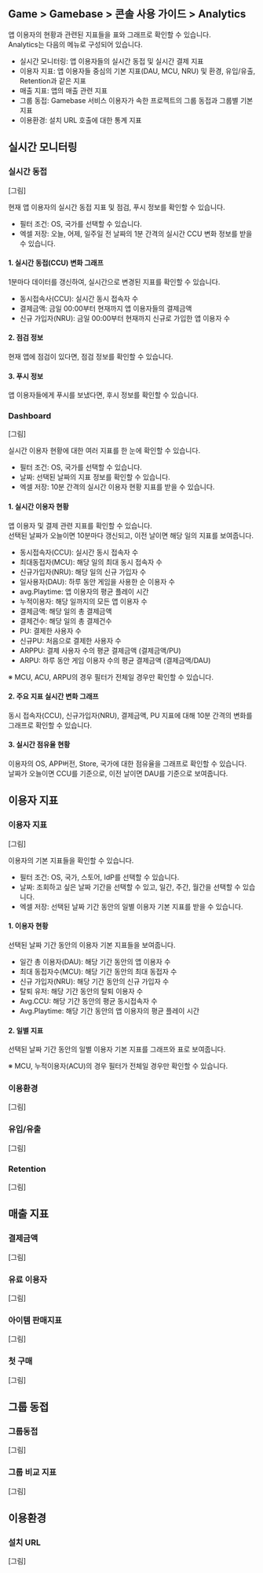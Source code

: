 ## Game > Gamebase > 콘솔 사용 가이드 > Analytics

앱 이용자의 현황과 관련된 지표들을 표와 그래프로 확인할 수 있습니다.  
Analytics는 다음의 메뉴로 구성되어 있습니다.  
- 실시간 모니터링: 앱 이용자들의 실시간 동접 및 실시간 결제 지표
- 이용자 지표: 앱 이용자들 중심의 기본 지표(DAU, MCU, NRU) 및 환경, 유입/유출, Retention과 같은 지표
- 매출 지표: 앱의 매출 관련 지표
- 그룹 동접: Gamebase 서비스 이용자가 속한 프로젝트의 그룹 동접과 그룹별 기본 지표
- 이용환경: 설치 URL 호출에 대한 통계 지표

## 실시간 모니터링
### 실시간 동접
[그림]  

현재 앱 이용자의 실시간 동접 지표 및 점검, 푸시 정보를 확인할 수 있습니다.  
* 필터 조건: OS, 국가를 선택할 수 있습니다.
* 엑셀 저장: 오늘, 어제, 일주일 전 날짜의 1분 간격의 실시간 CCU 변화 정보를 받을 수 있습니다.

#### 1. 실시간 동접(CCU) 변화 그래프
1분마다 데이터를 갱신하여, 실시간으로 변경된 지표를 확인할 수 있습니다.  
* 동시접속사(CCU): 실시간 동시 접속자 수
* 결제금액: 금일 00:00부터 현재까지 앱 이용자들의 결제금액
* 신규 가입자(NRU): 금일 00:00부터 현재까지 신규로 가입한 앱 이용자 수

#### 2. 점검 정보
현재 앱에 점검이 있다면, 점검 정보를 확인할 수 있습니다.  

#### 3. 푸시 정보
앱 이용자들에게 푸시를 보냈다면, 후시 정보를 확인할 수 있습니다.  

### Dashboard
[그림]

실시간 이용자 현황에 대한 여러 지표를 한 눈에 확인할 수 있습니다.  
* 필터 조건: OS, 국가를 선택할 수 있습니다.
* 날짜: 선택된 날짜의 지표 정보를 확인할 수 있습니다.
* 엑셀 저장: 10분 간격의 실시간 이용자 현황 지표를 받을 수 있습니다.

#### 1. 실시간 이용자 현황
앱 이용자 및 결제 관련 지표를 확인할 수 있습니다.  
선택된 날짜가 오늘이면 10분마다 갱신되고, 이전 날이면 해당 일의 지표를 보여줍니다.  
* 동시접속자(CCU): 실시간 동시 접속자 수
* 최대동접자(MCU): 해당 일의 최대 동시 접속자 수
* 신규가입자(NRU): 해당 일의 신규 가입자 수
* 일사용자(DAU): 하루 동안 게임을 사용한 순 이용자 수
* avg.Playtime: 앱 이용자의 평균 플레이 시간
* 누적이용자: 해당 일까지의 모든 앱 이용자 수
* 결제금액: 해당 일의 총 결제금액
* 결제건수: 해당 일의 총 결제건수
* PU: 결제한 사용자 수
* 신규PU: 처음으로 결제한 사용자 수
* ARPPU: 결제 사용자 수의 평균 결제금액 (결제금액/PU)
* ARPU: 하루 동안 게임 이용자 수의 평균 결제금액 (결제금액/DAU)

※ MCU, ACU, ARPU의 경우 필터가 전체일 경우만 확인할 수 있습니다.  

#### 2. 주요 지표 실시간 변화 그래프
동시 접속자(CCU), 신규가입자(NRU), 결제금액, PU 지표에 대해 10분 간격의 변화를 그래프로 확인할 수 있습니다.  

#### 3. 실시간 점유율 현황
이용자의 OS, APP버전, Store, 국가에 대한 점유율을 그래프로 확인할 수 있습니다.  
날짜가 오늘이면 CCU를 기준으로, 이전 날이면 DAU를 기준으로 보여줍니다.  

## 이용자 지표
### 이용자 지표
[그림]

이용자의 기본 지표들을 확인할 수 있습니다.
* 필터 조건: OS, 국가, 스토어, IdP를 선택할 수 있습니다.
* 날짜: 조회하고 싶은 날짜 기간을 선택할 수 있고, 일간, 주간, 월간을 선택할 수 있습니다.
* 엑셀 저장: 선택된 날짜 기간 동안의 일별 이용자 기본 지표를 받을 수 있습니다.

#### 1. 이용자 현황
선택된 날짜 기간 동안의 이용자 기본 지표들을 보여줍니다.
* 일간 총 이용자(DAU): 해당 기간 동안의 앱 이용자 수
* 최대 동접자수(MCU): 해당 기간 동안의 최대 동접자 수
* 신규 가입자(NRU): 해당 기간 동안의 신규 가입자 수
* 탈퇴 유저: 해당 기간 동안의 탈퇴 이용자 수
* Avg.CCU: 해당 기간 동안의 평균 동시접속자 수
* Avg.Playtime: 해당 기간 동안의 앱 이용자의 평균 플레이 시간

#### 2. 일별 지표
선택된 날짜 기간 동안의 일별 이용자 기본 지표를 그래프와 표로 보여줍니다.

※ MCU, 누적이용자(ACU)의 경우 필터가 전체일 경우만 확인할 수 있습니다.  

### 이용환경
[그림]

### 유입/유출
[그림]

### Retention
[그림]

## 매출 지표
### 결제금액
[그림]

### 유료 이용자
[그림]

### 아이템 판매지표
[그림]

### 첫 구매
[그림]

## 그룹 동접
### 그룹동접
[그림]

### 그룹 비교 지표
[그림]

## 이용환경
### 설치 URL
[그림]
